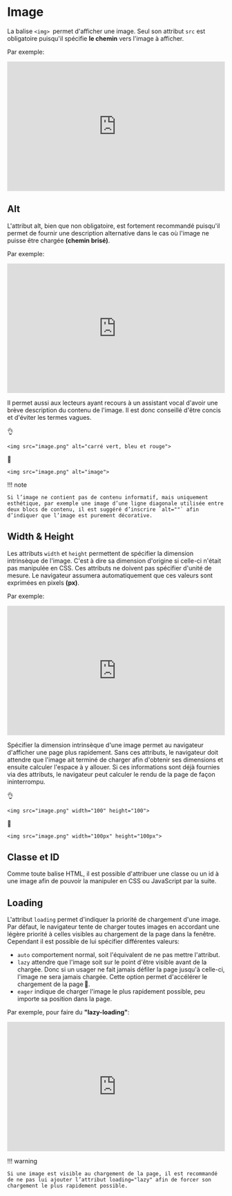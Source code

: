 # Image
La balise `<img> `permet d'afficher une image. Seul son attribut `src` est obligatoire puisqu'il spécifie **le chemin** vers l'image à afficher.

Par exemple:
<iframe height="300" style="width: 100%;" scrolling="no" title="Img" src="https://codepen.io/tim-momo/embed/KKBbwYW?default-tab=html%2Cresult" frameborder="no" loading="lazy" allowtransparency="true" allowfullscreen="true">
  See the Pen <a href="https://codepen.io/tim-momo/pen/KKBbwYW">
  Img</a> by TIM Montmorency (<a href="https://codepen.io/tim-momo">@tim-momo</a>)
  on <a href="https://codepen.io">CodePen</a>.
</iframe>

## Alt

L'attribut alt, bien que non obligatoire, est fortement recommandé puisqu'il permet de fournir une description alternative dans le cas où l'image ne puisse être chargée **(chemin brisé)**.

Par exemple:
<iframe height="300" style="width: 100%;" scrolling="no" title="Img - Alt" src="https://codepen.io/tim-momo/embed/bGjONPe?default-tab=html%2Cresult" frameborder="no" loading="lazy" allowtransparency="true" allowfullscreen="true">
  See the Pen <a href="https://codepen.io/tim-momo/pen/bGjONPe">
  Img - Alt</a> by TIM Montmorency (<a href="https://codepen.io/tim-momo">@tim-momo</a>)
  on <a href="https://codepen.io">CodePen</a>.
</iframe>

Il permet aussi aux lecteurs ayant recours à un assistant vocal d'avoir une brève description du contenu de l'image. Il est donc conseillé d'être concis et d'éviter les termes vagues.

👌

```
<img src="image.png" alt="carré vert, bleu et rouge">
```
🚫

```
<img src="image.png" alt="image">
```

!!! note

    Si l’image ne contient pas de contenu informatif, mais uniquement esthétique, par exemple une image d’une ligne diagonale utilisée entre deux blocs de contenu, il est suggéré d’inscrire `alt=""` afin d’indiquer que l’image est purement décorative.

## Width & Height

Les attributs `width` et `height` permettent de spécifier la dimension intrinsèque de l'image. C'est à dire sa dimension d'origine si celle-ci n'était pas manipulée en CSS. Ces attributs ne doivent pas spécifier d'unité de mesure. Le navigateur assumera automatiquement que ces valeurs sont exprimées en pixels **(px)**.

Par exemple:
<iframe height="300" style="width: 100%;" scrolling="no" title="Img - Width &amp; Height" src="https://codepen.io/tim-momo/embed/qByLdWL?default-tab=html%2Cresult" frameborder="no" loading="lazy" allowtransparency="true" allowfullscreen="true">
  See the Pen <a href="https://codepen.io/tim-momo/pen/qByLdWL">
  Img - Width &amp; Height</a> by TIM Montmorency (<a href="https://codepen.io/tim-momo">@tim-momo</a>)
  on <a href="https://codepen.io">CodePen</a>.
</iframe>

Spécifier la dimension intrinsèque d'une image permet au navigateur d'afficher une page plus rapidement. Sans ces attributs, le navigateur doit attendre que l'image ait terminé de charger afin d'obtenir ses dimensions et ensuite calculer l'espace à y allouer. Si ces informations sont déjà fournies via des attributs, le navigateur peut calculer le rendu de la page de façon ininterrompu.

👌

```
<img src="image.png" width="100" height="100">
```

🚫

```
<img src="image.png" width="100px" height="100px">
```

## Classe et ID

Comme toute balise HTML, il est possible d'attribuer une classe ou un id à une image afin de pouvoir la manipuler en CSS ou JavaScript par la suite.

## Loading

L'attribut `loading` permet d'indiquer la priorité de chargement d'une image. Par défaut, le navigateur tente de charger toutes images en accordant une légère priorité à celles visibles au chargement de la page dans la fenêtre. Cependant il est possible de lui spécifier différentes valeurs:

- `auto` comportement normal, soit l'équivalent de ne pas mettre l'attribut.
- `lazy` attendre que l'image soit sur le point d'être visible avant de la chargée. Donc si un usager ne fait jamais défiler la page jusqu'à celle-ci, l'image ne sera jamais chargée. Cette option permet d'accélérer le chargement de la page 🏁.
- `eager` indique de charger l'image le plus rapidement possible, peu importe sa position dans la page.

Par exemple, pour faire du **"lazy-loading"**:
<iframe height="300" style="width: 100%;" scrolling="no" title="Img - Loading" src="https://codepen.io/tim-momo/embed/PoBXqPZ?default-tab=html%2Cresult" frameborder="no" loading="lazy" allowtransparency="true" allowfullscreen="true">
  See the Pen <a href="https://codepen.io/tim-momo/pen/PoBXqPZ">
  Img - Loading</a> by TIM Montmorency (<a href="https://codepen.io/tim-momo">@tim-momo</a>)
  on <a href="https://codepen.io">CodePen</a>.
</iframe>

!!! warning

    Si une image est visible au chargement de la page, il est recommandé de ne pas lui ajouter l’attribut loading="lazy" afin de forcer son chargement le plus rapidement possible.
